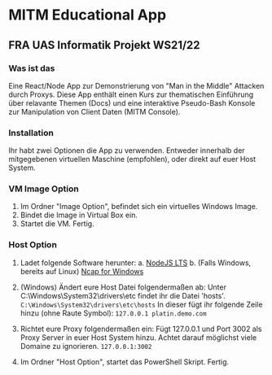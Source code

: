 # MITM Educational App

## FRA UAS Informatik Projekt WS21/22

### Was ist das

Eine React/Node App zur Demonstrierung von "Man in the Middle" Attacken durch Proxys.
Diese App enthält einen Kurs zur thematischen Einführung über relavante Themen (Docs)
und eine interaktive Pseudo-Bash Konsole zur Manipulation von Client Daten (MITM Console).

### Installation

Ihr habt zwei Optionen die App zu verwenden. Entweder innerhalb der mitgegebenen virtuellen
Maschine (empfohlen), oder direkt auf euer Host System.

### VM Image Option

1. Im Ordner "Image Option", befindet sich ein virtuelles Windows Image.
2. Bindet die Image in Virtual Box ein.
3. Startet die VM. Fertig.

### Host Option

1. Ladet folgende Software herunter:
   a. [NodeJS LTS](https://nodejs.org/en/download/)
   b. (Falls Windows, bereits auf Linux) [Ncap for Windows](https://npcap.com/#download)

2. (Windows) Ändert eure Host Datei folgendermaßen ab:
   Unter C:\Windows\System32\drivers\etc findet ihr die Datei 'hosts'.
   `C:\Windows\System32\drivers\etc\hosts`
   In dieser fügt ihr folgende Zeile hinzu (ohne Raute Symbol):
   `127.0.0.1 platin.demo.com`

3. Richtet eure Proxy folgendermaßen ein:
   Fügt 127.0.0.1 und Port 3002 als Proxy Server in euer Host System hinzu.
   Achtet darauf möglichst viele Domaine zu ignorieren.
   `127.0.0.1:3002`

4. Im Ordner "Host Option", startet das PowerShell Skript. Fertig.
